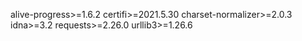 alive-progress>=1.6.2
certifi>=2021.5.30
charset-normalizer>=2.0.3
idna>=3.2
requests>=2.26.0
urllib3>=1.26.6

